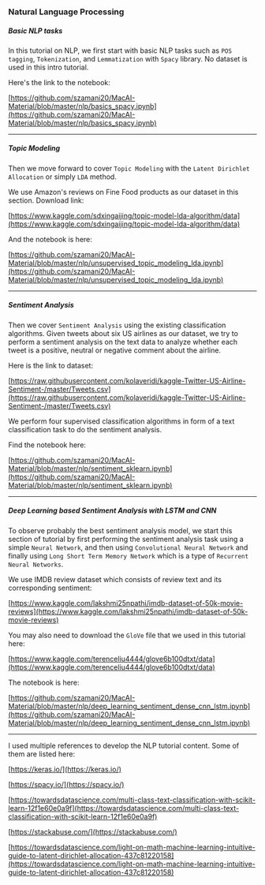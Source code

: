 ### Natural Language Processing

##### Basic NLP tasks

In this tutorial on NLP, we first start with basic NLP tasks such as `POS tagging`,
`Tokenization`, and `Lemmatization` with `Spacy` library. No dataset is used in
this intro tutorial.

Here's the link to the notebook:

[https://github.com/szamani20/MacAI-Material/blob/master/nlp/basics_spacy.ipynb](https://github.com/szamani20/MacAI-Material/blob/master/nlp/basics_spacy.ipynb)

---
##### Topic Modeling

Then we move forward to cover `Topic Modeling` with the `Latent Dirichlet Allocation`
or simply `LDA` method.

We use Amazon's reviews on Fine Food products as our dataset in this section. Download link:

[https://www.kaggle.com/sdxingaijing/topic-model-lda-algorithm/data](https://www.kaggle.com/sdxingaijing/topic-model-lda-algorithm/data)

And the notebook is here:

[https://github.com/szamani20/MacAI-Material/blob/master/nlp/unsupervised_topic_modeling_lda.ipynb](https://github.com/szamani20/MacAI-Material/blob/master/nlp/unsupervised_topic_modeling_lda.ipynb)

---
##### Sentiment Analysis

Then we cover `Sentiment Analysis` using the existing classification algorithms. Given tweets
about six US airlines as our dataset, we try to perform a sentiment analysis on the text
data to analyze whether each tweet is a positive, neutral or negative comment about the airline.

Here is the link to dataset:

[https://raw.githubusercontent.com/kolaveridi/kaggle-Twitter-US-Airline-Sentiment-/master/Tweets.csv](https://raw.githubusercontent.com/kolaveridi/kaggle-Twitter-US-Airline-Sentiment-/master/Tweets.csv)

We perform four supervised classification algorithms in form of a text classification task
to do the sentiment analysis.

Find the notebook here:

[https://github.com/szamani20/MacAI-Material/blob/master/nlp/sentiment_sklearn.ipynb](https://github.com/szamani20/MacAI-Material/blob/master/nlp/sentiment_sklearn.ipynb)

---
##### Deep Learning based Sentiment Analysis with LSTM and CNN

To observe probably the best sentiment analysis model, we start this section of tutorial
by first performing the sentiment analysis task using a simple `Neural Network`, and then
using `Convolutional Neural Network` and finally using `Long Short Term Memory Network` which
is a type of `Recurrent Neural Networks`.

We use IMDB review dataset which consists of review text and its corresponding sentiment:

[https://www.kaggle.com/lakshmi25npathi/imdb-dataset-of-50k-movie-reviews](https://www.kaggle.com/lakshmi25npathi/imdb-dataset-of-50k-movie-reviews)

You may also need to download the `GloVe` file that we used in this tutorial here:

[https://www.kaggle.com/terenceliu4444/glove6b100dtxt/data](https://www.kaggle.com/terenceliu4444/glove6b100dtxt/data)

The notebook is here:

[https://github.com/szamani20/MacAI-Material/blob/master/nlp/deep_learning_sentiment_dense_cnn_lstm.ipynb](https://github.com/szamani20/MacAI-Material/blob/master/nlp/deep_learning_sentiment_dense_cnn_lstm.ipynb)

---

I used multiple references to develop the NLP tutorial content. Some of them are listed here:

[https://keras.io/](https://keras.io/)

[https://spacy.io/](https://spacy.io/)

[https://towardsdatascience.com/multi-class-text-classification-with-scikit-learn-12f1e60e0a9f](https://towardsdatascience.com/multi-class-text-classification-with-scikit-learn-12f1e60e0a9f)

[https://stackabuse.com/](https://stackabuse.com/)

[https://towardsdatascience.com/light-on-math-machine-learning-intuitive-guide-to-latent-dirichlet-allocation-437c81220158](https://towardsdatascience.com/light-on-math-machine-learning-intuitive-guide-to-latent-dirichlet-allocation-437c81220158)

